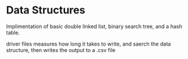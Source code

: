 # Data Structures
Implimentation of basic double linked list, binary search tree, and a hash table.

driver files measures how long it takes to write, and saerch the data structure, then writes the output to a .csv file
